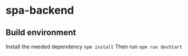 # spa-backend

## Build environment
Install the needed dependency `npm install`
Then run `npm run devStart`

